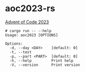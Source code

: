 # aoc2023-rs
[Advent of Code 2023](https://adventofcode.com/2023)

```
# cargo run -- --help
Usage: aoc2023 [OPTIONS]

Options:
  -d, --day <DAY>    [default: 0]
  -t, --test
  -p, --part <PART>  [default: 0]
  -h, --help         Print help
  -V, --version      Print version
```
